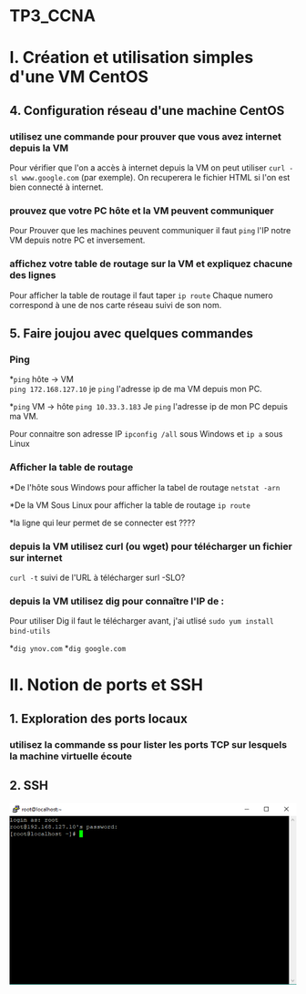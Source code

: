 # TP3_CCNA

# I. Création et utilisation simples d'une VM CentOS

## 4. Configuration réseau d'une machine CentOS

### utilisez une commande pour prouver que vous avez internet depuis la VM

Pour vérifier que l'on a accès à internet depuis la VM on peut utiliser `curl -sl www.google.com` (par exemple). On recuperera le fichier HTML si l'on est bien connecté à internet.

### prouvez que votre PC hôte et la VM peuvent communiquer

Pour Prouver que les machines peuvent communiquer il faut `ping` l'IP notre VM depuis notre PC et inversement. 

### affichez votre table de routage sur la VM et expliquez chacune des lignes

Pour afficher la table de routage il faut taper `ip route` 
Chaque numero correspond à une de nos carte réseau suivi de son nom.

## 5. Faire joujou avec quelques commandes

### Ping 

*`ping` hôte -> VM  
  `ping 172.168.127.10` je `ping` l'adresse ip de ma VM depuis mon PC.
  
*`ping` VM -> hôte
  `ping 10.33.3.183` Je `ping` l'adresse ip de mon PC depuis ma VM.
  
Pour connaitre son adresse IP `ipconfig /all` sous Windows et `ip a` sous Linux

### Afficher la table de routage

*De l'hôte
sous Windows pour afficher la tabel de routage `netstat -arn`

*De la VM
Sous Linux pour afficher la table de routage `ip route`

*la ligne qui leur permet de se connecter est  ????

### depuis la VM utilisez curl (ou wget) pour télécharger un fichier sur internet

`curl -t` suivi de l'URL à télécharger 
surl -SLO?

### depuis la VM utilisez dig pour connaître l'IP de :

Pour utiliser Dig il faut le télécharger avant, j'ai utlisé `sudo yum install bind-utils`

*`dig ynov.com`
*`dig google.com`

# II. Notion de ports et SSH

## 1. Exploration des ports locaux

### utilisez la commande ss pour lister les ports TCP sur lesquels la machine virtuelle écoute

## 2. SSH 

![screen_putty](putty.png)
  
